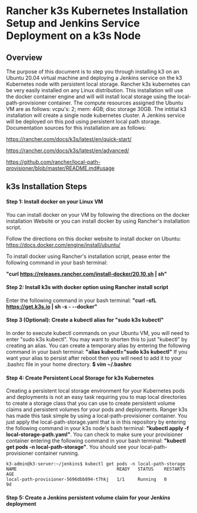 # Rancher k3s Kubernetes Installation Setup and Jenkins Service Deployment on a k3s Node
## Overview 
The purpose of this document is to step you through installing k3 on an Ubuntu 20.04 virtual machine and deploying a Jenkins service on the k3 Kubernetes node with persistent local storage. Rancher k3s kubernetes can be very easily installed on any Linux distribution. This installation will use the docker container engine and will will install local storage using the local-path-provisioner container. The compute resources assigned the Ubuntu VM are as follows: vcpu's: 2; mem: 4GB; disc storage 30GB. The intitial k3 installation will create a single node kubernetes cluster.  A Jenkins service will be deployed on this pod using persistent local path storage.  Documentation sources for this installation are as follows:

https://rancher.com/docs/k3s/latest/en/quick-start/

https://rancher.com/docs/k3s/latest/en/advanced/

https://github.com/rancher/local-path-provisioner/blob/master/README.md#usage
## k3s Installation Steps
#### Step 1: Install docker on your Linux VM
You can install docker on your VM by following the directions on the docker installation Website or you can install docker by using Rancher's installation script.

Follow the directions on this docker website to install docker on Ubuntu: https://docs.docker.com/engine/install/ubuntu/ 

To install docker using Rancher's installation script, pease enter the following command in your bash terminal:

**"curl https://releases.rancher.com/install-docker/20.10.sh | sh"**
#### Step 2: Install k3s with docker option using Rancher install script
Enter the following command in your bash terminal:
**"curl -sfL https://get.k3s.io | sh -s - --docker"**
#### Step 3 (Optional): Create a kubectl alias for "sudo k3s kubectl"
In order to execute kubectl commands on your Ubuntu VM, you will need to enter "sudo k3s kubectl".  You may want to shorten this to just "kubectl" by creating an alias.  You can create a temporary alias by entering the following command in your bash terminal: **"alias kubectl="sudo k3s kubectl"** If you want your alias to persist after reboot then you will need to add it to your .bashrc file in your home directory. **$ vim ~/.bashrc**
#### Step 4: Create Persistent Local Storage for k3s Kubernetes
Creating a persistent local storage environment for your Kubernetes pods and deployments is not an easy task requiring you to map local directories to create a storage class that you can use to create persistent volume claims and persistent volumes for your pods and deployments.  Ranger k3s has made this task simple by using a local-path-provisioner container.  You just apply the local-path-storage.yaml that is in this repository by entering the following command in your k3s node's bash terminal: **"kubectl apply -f local-storage-path.yaml"**. You can check to make sure your provisioner container entering the following command in your bash terminal: **"kubectl get pods -n local-path-storage"**.  You should see your local-path-provisioner container running.
``` 
k3-admin@k3-server:~/jenkins$ kubectl get pods -n local-path-storage
NAME                                      READY   STATUS    RESTARTS   AGE
local-path-provisioner-5696dbb894-t7hkj   1/1     Running   0          9d
```
#### Step 5: Create a Jenkins persistent volume claim for your Jenkins deployment

